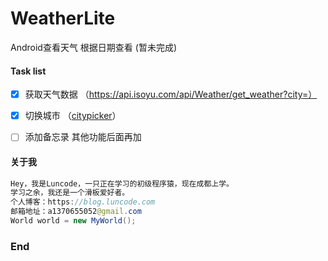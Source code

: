 # WeatherLite
Android查看天气 根据日期查看  (暂未完成)


#### Task list

- [x] 获取天气数据 （https://api.isoyu.com/api/Weather/get_weather?city=）
- [x] 切换城市    （[citypicker](https://github.com/zaaach/CityPicker "citypicker")）
- [ ] 添加备忘录
其他功能后面再加


#### 关于我
```Java
Hey，我是Luncode，一只正在学习的初级程序猿，现在成都上学。
学习之余，我还是一个滑板爱好者。
个人博客：https://blog.luncode.com
邮箱地址：a1370655052@gmail.com
World world = new MyWorld();
```

### End